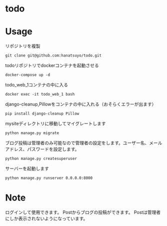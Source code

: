 # todo

# Usage

リポジトリを複製


```git clone git@github.com:hanatsuyo/todo.git```


todoリポジトリでdockerコンテナを起動させる


```docker-compose up -d```


todo_web_1コンテナの中に入る


```docker exec -it todo_web_1 bash``` 


django-cleanup,Pillowをコンテナの中に入れる（おそらくエラーが出ます）


```pip install django-cleanup Pillow```


mysiteディレクトリに移動してマイグレートします


```python manage.py migrate```


ブログ投稿は管理者のみ可能なので管理者の設定をします。ユーザー名、メールアドレス、パスワードを設定します。


```python manage.py createsuperuser```


サーバーを起動します


```python manage.py runserver 0.0.0.0:8000```


# Note
ログインして使用できます。
Postからブログの投稿ができます。
Postは管理者にしか表示されないようになっています。


